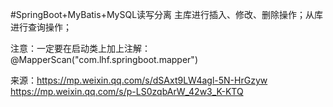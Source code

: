 #SpringBoot+MyBatis+MySQL读写分离
主库进行插入、修改、删除操作；从库进行查询操作；

注意：一定要在启动类上加上注解：@MapperScan("com.lhf.springboot.mapper")   

来源：https://mp.weixin.qq.com/s/dSAxt9LW4agl-5N-HrGzyw
https://mp.weixin.qq.com/s/p-LS0zqbArW_42w3_K-KTQ
